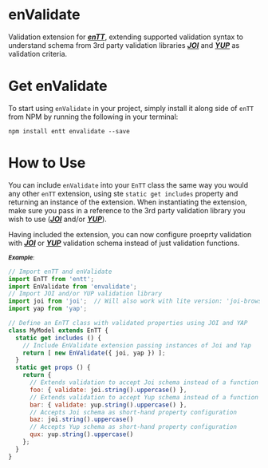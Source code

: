# enValidate

Validation extension for [__*enTT*__](https://github.com/ofzza/enTT), extending supported validation syntax to understand schema from 3rd party validation libraries [__*JOI*__](https://github.com/hapijs/joi) and [__*YUP*__](https://github.com/jquense/yup) as validation criteria.

# Get enValidate

To start using ```enValidate``` in your project, simply install it along side of ```enTT``` from NPM by running the following in your terminal:
 ```
 npm install entt envalidate --save
 ```

# How to Use

You can include ```enValidate``` into your ```EnTT``` class the same way you would any other ```enTT``` extension, using ste ```static get includes``` property and returning an instance of the extension. When instantiating the extension, make sure you pass in a reference to the 3rd party validation library you wish to use ([__*JOI*__](https://github.com/hapijs/joi) and/or [__*YUP*__](https://github.com/jquense/yup)).

Having included the extension, you can now configure proeprty validation with [__*JOI*__](https://github.com/hapijs/joi) or [__*YUP*__](https://github.com/jquense/yup) validation schema instead of just validation functions.

<sub>_**Example**_:</sub>
```js
// Import enTT and enValidate
import EnTT from 'entt';
import EnValidate from 'envalidate';
// Import JOI and/or YUP validation library
import joi from 'joi';  // Will also work with lite version: 'joi-browser'
import yap from 'yap';

// Define an EnTT class with validated properties using JOI and YAP
class MyModel extends EnTT {
  static get includes () {
    // Include EnValidate extension passing instances of Joi and Yap
    return [ new EnValidate({ joi, yap }) ];
  }
  static get props () {
    return {
      // Extends validation to accept Joi schema instead of a function
      foo: { validate: joi.string().uppercase() },
      // Extends validation to accept Yup schema instead of a function
      bar: { validate: yup.string().uppercase() },
      // Accepts Joi schema as short-hand property configuration
      baz: joi.string().uppercase()
      // Accepts Yup schema as short-hand property configuration
      qux: yup.string().uppercase()
    };
  }
}
```
